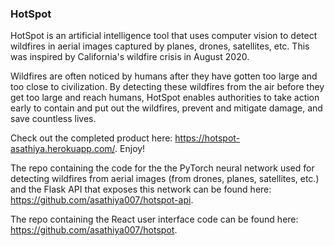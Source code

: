 ### HotSpot

HotSpot is an artificial intelligence tool that uses computer vision to detect wildfires in aerial images captured by planes, drones, satellites, etc. This was inspired by California's wildfire crisis in August 2020. 

Wildfires are often noticed by humans after they have gotten too large and too close to civilization. By detecting these wildfires from the air before they get too large and reach humans, HotSpot enables authorities to take action early to contain and put out the wildfires, prevent and mitigate damage, and save countless lives.

Check out the completed product here: https://hotspot-asathiya.herokuapp.com/. Enjoy! 

The repo containing the code for the the PyTorch neural network used for detecting wildfires from aerial images (from drones, planes, satellites, etc.) and the Flask API that exposes this network can be found here: https://github.com/asathiya007/hotspot-api.

The repo containing the React user interface code can be found here: https://github.com/asathiya007/hotspot.